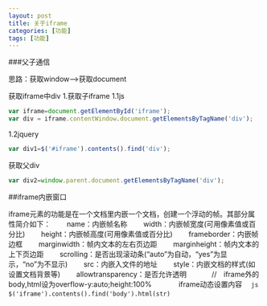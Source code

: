 ```yaml
---
layout: post
title: 关于iframe
categories: [功能]
tags: [功能]
---
```


###父子通信

思路：获取window-->获取document

获取iframe中div
1.获取子iframe
1.1js
```js
var iframe=document.getElementById('iframe');
var div = iframe.contentWindow.document.getElementsByTagName('div');
```
1.2jquery
```js
var div1=$('#iframe').contents().find('div');
```


获取父div
```js
var div2=window.parent.document.getElementsByTagName('div');
```


##iframe内嵌窗口

iframe元素的功能是在一个文档里内嵌一个文档，创建一个浮动的帧。其部分属性简介如下：
　　name：内嵌帧名称 
　　width：内嵌帧宽度(可用像素值或百分比) 
　　height：内嵌帧高度(可用像素值或百分比) 
　　frameborder：内嵌帧边框 
　　marginwidth：帧内文本的左右页边距 
　　marginheight：帧内文本的上下页边距 
　　scrolling：是否出现滚动条(“auto”为自动，“yes”为显示，“no”为不显示) 
　　src：内嵌入文件的地址 
　　style：内嵌文档的样式(如设置文档背景等) 
　　allowtransparency：是否允许透明 
　　
　//　iframe外的body,html设为overflow-y:auto;height:100%
　
　
　iframe动态设置内容
　```js
　$('iframe').contents().find('body').html(str)
　```




